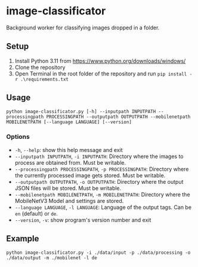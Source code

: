 # image-classificator

Background worker for classifying images dropped in a folder.

## Setup

1. Install Python 3.11 from https://www.python.org/downloads/windows/
1. Clone the repository
1. Open Terminal in the root folder of the repository and run `pip install -r .\requirements.txt`

## Usage

```
python image-classificator.py [-h] --inputpath INPUTPATH --processingpath PROCESSINGPATH --outputpath OUTPUTPATH --mobilenetpath MOBILENETPATH [--language LANGUAGE] [--version]
```

### Options
- `-h`, `--help`: show this help message and exit
- `--inputpath INPUTPATH`, `-i INPUTPATH`: Directory where the images to process are obtained from. Must be writable.
- `--processingpath PROCESSINGPATH`, `-p PROCESSINGPATH`: Directory where the currently processed image gets stored. Must be writable.
- `--outputpath OUTPUTPATH`, `-o OUTPUTPATH`: Directory where the output JSON files will be stored. Must be writable.
- `--mobilenetpath MOBILENETPATH`, `-m MOBILENETPATH`: Directory where the MobileNetV3 Model and settings are stored.
- `--language LANGUAGE`, `-l LANGUAGE`: Language of the output tags. Can be `en` (default) or `de`.
- `--version`, `-v`: show program's version number and exit

## Example

```
python image-classificator.py -i ./data/input -p ./data/processing -o ./data/output -m ./mobilenet -l de
```